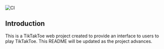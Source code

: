 ![CI](https://github.com/WillRock19/TikTakToe/workflows/CI/badge.svg)

## Introduction

This is a TikTakToe web project created to provide an interface to users to play TikTakToe. This README will be updated as the project advances.
